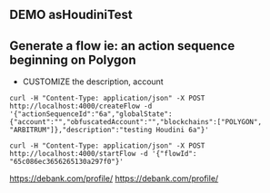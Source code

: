 ## DEMO asHoudiniTest

## Generate a flow ie: an action sequence beginning on Polygon

- CUSTOMIZE the description, account

```
curl -H "Content-Type: application/json" -X POST http://localhost:4000/createFlow -d '{"actionSequenceId":"6a","globalState":{"account":"","obfuscatedAccount":"","blockchains":["POLYGON", "ARBITRUM"]},"description":"testing Houdini 6a"}'
```

```
curl -H "Content-Type: application/json" -X POST http://localhost:4000/startFlow -d '{"flowId": "65c086ec3656265130a297f0"}'
```


https://debank.com/profile/
https://debank.com/profile/